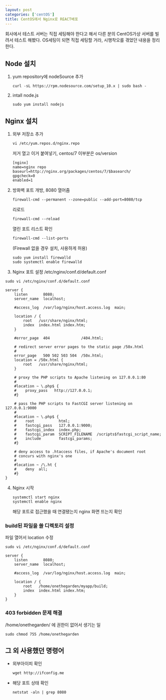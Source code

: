 ```yaml
---
layout: post
categories: ['centOS']
title: CentOS에서 Nginx로 REACT배포
---
```


회사에서 테스트 서버는 직접 세팅해야 한다고 해서 다른 분의 CentOS가상 서버를 빌려서 테스트 해봤다. OS세팅이 되면 직접 세팅할 거라, 시행착오를 겪었던 내용을 정리한다.

## Node 설치

1. yum repository에 nodeSource 추가

   ```
   curl -sL https://rpm.nodesource.com/setup_10.x | sudo bash -
   ```

2. intall node.js

   ```
   sudo yum install nodejs
   ```

## Nginx 설치

1. 외부 저장소 추가

   ```
   vi /etc/yum.repos.d/nginx.repo
   ```

   저거 열고 이거 붙여넣기, centos/7 이부분은 os/version

   ```
   [nginx]
   name=nginx repo
   baseurl=http://nginx.org/packages/centos/7/$basearch/
   gpgcheck=0
   enabled=1
   ```

2. 방화벽 포트 개방, 8080 열어줌

   ```
   firewall-cmd --permanent --zone=public --add-port=8080/tcp
   ```

   리로드

   ```
   firewall-cmd --reload
   ```

   열린 포트 리스트 확인

   ```
   firewall-cmd --list-ports
   ```

   (Firewall 없을 경우 설치, 사용하게 허용)

   ```
   sudo yum install firewalld
   sudo systemctl enable firewalld
   ```

3. Nginx 포트 설정 /etc/nginx/conf.d/default.conf

```
sudo vi /etc/nginx/conf.d/default.conf
```

```
server {
    listen       8080;
    server_name  localhost;

    #access_log  /var/log/nginx/host.access.log  main;

    location / {
        root   /usr/share/nginx/html;
        index  index.html index.htm;
    }

    #error_page  404              /404.html;

    # redirect server error pages to the static page /50x.html
    #
    error_page   500 502 503 504  /50x.html;
    location = /50x.html {
        root   /usr/share/nginx/html;
    }

    # proxy the PHP scripts to Apache listening on 127.0.0.1:80
    #
    #location ~ \.php$ {
    #    proxy_pass   http://127.0.0.1;
    #}

    # pass the PHP scripts to FastCGI server listening on 127.0.0.1:9000
    #
    #location ~ \.php$ {
    #    root           html;
    #    fastcgi_pass   127.0.0.1:9000;
    #    fastcgi_index  index.php;
    #    fastcgi_param  SCRIPT_FILENAME  /scripts$fastcgi_script_name;
    #    include        fastcgi_params;
    #}

    # deny access to .htaccess files, if Apache's document root
    # concurs with nginx's one
    #
    #location ~ /\.ht {
    #    deny  all;
    #}
}
```

4. Nginx 시작

   ```
   systemctl start nginx
   systemctl enable nginx
   ```

   해당 포트로 접근했을 때 연결됐는지 nginx 화면 뜨는지 확인

### build된 파일을 쓸 디렉토리 설정

파일 열어서 location 수정

```
sudo vi /etc/nginx/conf.d/default.conf
```

```
server {
    listen       8080;
    server_name  localhost;

    #access_log  /var/log/nginx/host.access.log  main;

    location / {
        root   /home/onethegarden/myapp/build;
        index  index.html index.htm;
    }
}
```

### 403 forbidden 문제 해결

/home/onethegarden/ 에 권한이 없어서 생기는 일

```
sudo chmod 755 /home/onethegarden
```

## 그 외 사용했던 명령어

- 외부아이피 확인

  ```
  wget http://ifconfig.me
  ```

- 해당 포트 상태 확인

  ```
  netstat -aln | grep 8080
  ```
